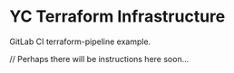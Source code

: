 # YC Terraform Infrastructure

GitLab CI terraform-pipeline example.

// Perhaps there will be instructions here soon...